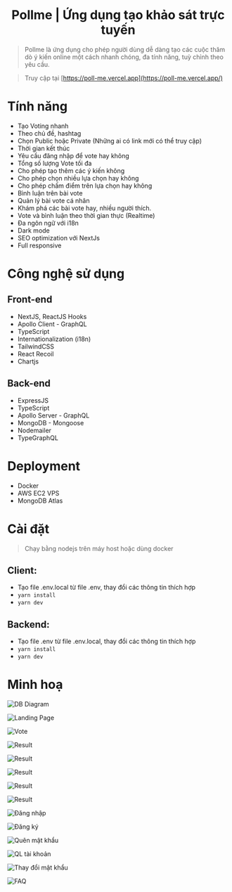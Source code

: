 <h1 align="center">Pollme | Ứng dụng tạo khảo sát trực tuyến</h1>

> Pollme là ứng dụng cho phép người dùng dễ dàng tạo các cuộc thăm dò ý kiến online một cách nhanh chóng, đa tính năng, tuỳ chỉnh theo yêu cầu.

> Truy cập tại [https://poll-me.vercel.app](https://poll-me.vercel.app/)

# Tính năng

- Tạo Voting nhanh
- Theo chủ đề, hashtag
- Chọn Public hoặc Private (Những ai có link mới có thể truy cập)
- Thời gian kết thúc
- Yêu cầu đăng nhập để vote hay không
- Tổng số lượng Vote tối đa
- Cho phép tạo thêm các ý kiến không
- Cho phép chọn nhiều lựa chọn hay không
- Cho phép chấm điểm trên lựa chọn hay không
- Bình luận trên bài vote
- Quản lý bài vote cá nhân
- Khám phá các bài vote hay, nhiều người thích.
- Vote và bình luận theo thời gian thực (Realtime)
- Đa ngôn ngữ với i18n
- Dark mode
- SEO optimization với NextJs
- Full responsive

# Công nghệ sử dụng

## Front-end

- NextJS, ReactJS Hooks
- Apollo Client - GraphQL
- TypeScript
- Internationalization (i18n)
- TailwindCSS
- React Recoil
- Chartjs

## Back-end

- ExpressJS
- TypeScript
- Apollo Server - GraphQL
- MongoDB - Mongoose
- Nodemailer
- TypeGraphQL

# Deployment

- Docker
- AWS EC2 VPS
- MongoDB Atlas

# Cài đặt

> Chạy bằng nodejs trên máy host hoặc dùng docker

## Client:

- Tạo file .env.local từ file .env, thay đổi các thông tin thích hợp
- `yarn install`
- `yarn dev`

## Backend:

- Tạo file .env từ file .env.local, thay đổi các thông tin thích hợp
- `yarn install`
- `yarn dev`

# Minh hoạ

![DB Diagram](https://res.cloudinary.com/dynonary/image/upload/v1656254786/pollme/ERD.png)

![Landing Page](https://res.cloudinary.com/dynonary/image/upload/v1656254893/pollme/landing-page.png)

![Vote](https://res.cloudinary.com/dynonary/image/upload/v1656257926/pollme/7.png)

![Result](https://res.cloudinary.com/dynonary/image/upload/v1656257926/pollme/8.png)

![Result](https://res.cloudinary.com/dynonary/image/upload/v1656257926/pollme/9.png)

![Result](https://res.cloudinary.com/dynonary/image/upload/v1656257926/pollme/10.png)

![Result](https://res.cloudinary.com/dynonary/image/upload/v1656257926/pollme/11.png)

![Result](https://res.cloudinary.com/dynonary/image/upload/v1656257926/pollme/12.png)

![Đăng nhập](https://res.cloudinary.com/dynonary/image/upload/v1656256942/pollme/1.jpg)

![Đăng ký](https://res.cloudinary.com/dynonary/image/upload/v1656256942/pollme/2.jpg)

![Quên mật khẩu](https://res.cloudinary.com/dynonary/image/upload/v1656256942/pollme/3.jpg)

![QL tài khoản](https://res.cloudinary.com/dynonary/image/upload/v1656256942/pollme/4.jpg)

![Thay đổi mật khẩu](https://res.cloudinary.com/dynonary/image/upload/v1656256942/pollme/5.jpg)

![FAQ](https://res.cloudinary.com/dynonary/image/upload/v1656256942/pollme/6.jpg)
